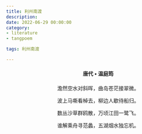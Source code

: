 ```yaml
---
title: 利州南渡
description:
date: 2022-06-29 00:00:00
category:
- literature
- tangpoem

tags: 利州南渡

---
```


<div id="poem-author">
唐代 • 温庭筠
</div>
<div id="poem-body">
<p class="poem-paragraph">澹然空水对斜晖，曲岛苍茫接翠微。</p>
<p class="poem-paragraph">波上马嘶看棹去，柳边人歇待船归。</p>
<p class="poem-paragraph">数丛沙草群鸥散，万顷江田一鹭飞。</p>
<p class="poem-paragraph">谁解乘舟寻范蠡，五湖烟水独忘机。</p>

</div>

<style>

#poem-author {
    width: 100%;
    text-align: center;
    margin: 20px 0;
    font-weight: bold;
}
#poem-body {
    width: 100%;
    text-align: center;
}
.poem-paragraph {
    font-family: "仿宋"
}

</style>